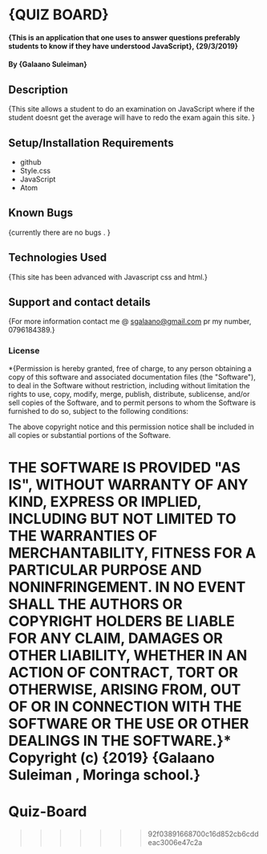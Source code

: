 # {QUIZ BOARD}
#### {This is an application that one uses to answer questions preferably students to know if they have understood JavaScript}, {29/3/2019}
#### By **{Galaano Suleiman}**
## Description
{This site allows a student to do an examination on JavaScript where if the student doesnt get the average will have to redo the exam again this site. }
## Setup/Installation Requirements
* github
* Style.css
* JavaScript
* Atom
## Known Bugs
{currently there are no bugs . }
## Technologies Used
{This site has been advanced with Javascript css and html.}
## Support and contact details
{For more information contact me @ sgalaano@gmail.com pr my number, 0796184389.}
### License
*{Permission is hereby granted, free of charge, to any person obtaining a copy
of this software and associated documentation files (the "Software"), to deal
in the Software without restriction, including without limitation the rights
to use, copy, modify, merge, publish, distribute, sublicense, and/or sell
copies of the Software, and to permit persons to whom the Software is
furnished to do so, subject to the following conditions:

The above copyright notice and this permission notice shall be included in all
copies or substantial portions of the Software.

THE SOFTWARE IS PROVIDED "AS IS", WITHOUT WARRANTY OF ANY KIND, EXPRESS OR
IMPLIED, INCLUDING BUT NOT LIMITED TO THE WARRANTIES OF MERCHANTABILITY,
FITNESS FOR A PARTICULAR PURPOSE AND NONINFRINGEMENT. IN NO EVENT SHALL THE
AUTHORS OR COPYRIGHT HOLDERS BE LIABLE FOR ANY CLAIM, DAMAGES OR OTHER
LIABILITY, WHETHER IN AN ACTION OF CONTRACT, TORT OR OTHERWISE, ARISING FROM,
OUT OF OR IN CONNECTION WITH THE SOFTWARE OR THE USE OR OTHER DEALINGS IN THE
SOFTWARE.}*
Copyright (c) {2019} **{Galaano Suleiman , Moringa school.}**
=======
# Quiz-Board
>>>>>>> 92f03891668700c16d852cb6cddeac3006e47c2a
